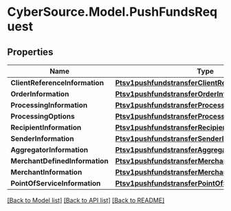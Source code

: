# CyberSource.Model.PushFundsRequest
## Properties

Name | Type | Description | Notes
------------ | ------------- | ------------- | -------------
**ClientReferenceInformation** | [**Ptsv1pushfundstransferClientReferenceInformation**](Ptsv1pushfundstransferClientReferenceInformation.md) |  | [optional] 
**OrderInformation** | [**Ptsv1pushfundstransferOrderInformation**](Ptsv1pushfundstransferOrderInformation.md) |  | [optional] 
**ProcessingInformation** | [**Ptsv1pushfundstransferProcessingInformation**](Ptsv1pushfundstransferProcessingInformation.md) |  | [optional] 
**ProcessingOptions** | [**Ptsv1pushfundstransferProcessingOptions**](Ptsv1pushfundstransferProcessingOptions.md) |  | [optional] 
**RecipientInformation** | [**Ptsv1pushfundstransferRecipientInformation**](Ptsv1pushfundstransferRecipientInformation.md) |  | [optional] 
**SenderInformation** | [**Ptsv1pushfundstransferSenderInformation**](Ptsv1pushfundstransferSenderInformation.md) |  | [optional] 
**AggregatorInformation** | [**Ptsv1pushfundstransferAggregatorInformation**](Ptsv1pushfundstransferAggregatorInformation.md) |  | [optional] 
**MerchantDefinedInformation** | [**Ptsv1pushfundstransferMerchantDefinedInformation**](Ptsv1pushfundstransferMerchantDefinedInformation.md) |  | [optional] 
**MerchantInformation** | [**Ptsv1pushfundstransferMerchantInformation**](Ptsv1pushfundstransferMerchantInformation.md) |  | [optional] 
**PointOfServiceInformation** | [**Ptsv1pushfundstransferPointOfServiceInformation**](Ptsv1pushfundstransferPointOfServiceInformation.md) |  | [optional] 

[[Back to Model list]](../README.md#documentation-for-models) [[Back to API list]](../README.md#documentation-for-api-endpoints) [[Back to README]](../README.md)

